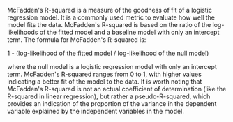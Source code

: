 ---
---

McFadden's R-squared is a measure of the goodness of fit of a logistic regression model. It is a commonly used metric to evaluate how well the model fits the data. McFadden's R-squared is based on the ratio of the log-likelihoods of the fitted model and a baseline model with only an intercept term. The formula for McFadden's R-squared is:

1 - (log-likelihood of the fitted model / log-likelihood of the null model)

where the null model is a logistic regression model with only an intercept term. McFadden's R-squared ranges from 0 to 1, with higher values indicating a better fit of the model to the data. It is worth noting that McFadden's R-squared is not an actual coefficient of determination (like the R-squared in linear regression), but rather a pseudo-R-squared, which provides an indication of the proportion of the variance in the dependent variable explained by the independent variables in the model.

